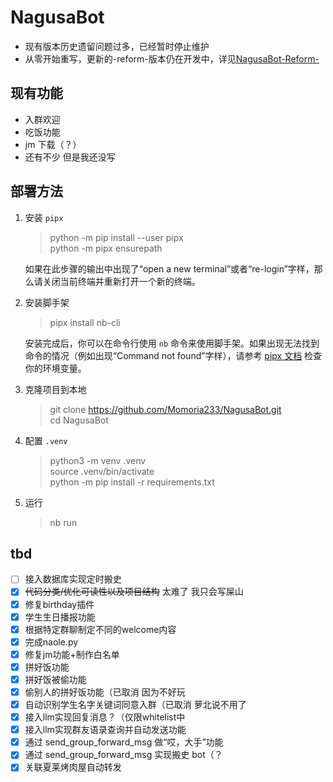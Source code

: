 # NagusaBot

-   现有版本历史遗留问题过多，已经暂时停止维护
-   从零开始重写，更新的-reform-版本仍在开发中，详见[NagusaBot-Reform-](https://github.com/Momoria233/NagusaBot-reformed)

## 现有功能

-   入群欢迎
-   吃饭功能
-   jm 下载（？）
-   还有不少 但是我还没写

## 部署方法

1. 安装 `pipx`

    > python -m pip install --user pipx  
    > python -m pipx ensurepath

    如果在此步骤的输出中出现了“open a new terminal”或者“re-login”字样，那么请关闭当前终端并重新打开一个新的终端。

2. 安装脚手架

    > pipx install nb-cli

    安装完成后，你可以在命令行使用 `nb` 命令来使用脚手架。如果出现无法找到命令的情况（例如出现“Command not found”字样），请参考 [pipx 文档](https://pypa.github.io/pipx/) 检查你的环境变量。

3. 克隆项目到本地

    > git clone https://github.com/Momoria233/NagusaBot.git  
    > cd NagusaBot

4. 配置 `.venv`

    > python3 -m venv .venv  
    > source .venv/bin/activate  
    > python -m pip install -r requirements.txt

5. 运行
    > nb run

## tbd

-   [ ] 接入数据库实现定时搬史
-   [x] ~~代码分类/优化可读性以及项目结构~~ 太难了 我只会写屎山
-   [x] 修复birthday插件
-   [x] 学生生日播报功能
-   [x] 根据特定群聊制定不同的welcome内容
-   [x] 完成naole.py
-   [x] 修复jm功能+制作白名单
-   [x] 拼好饭功能
-   [x] 拼好饭被偷功能
-   [x] 偷别人的拼好饭功能（已取消  因为不好玩
-   [x] 自动识别学生名字关键词同意入群（已取消 萝北说不用了
-   [x] 接入llm实现回复消息？（仅限whitelist中
-   [x] 接入llm实现群友语录查询并自动发送功能
-   [x] 通过 send_group_forward_msg 做“哎，大手”功能
-   [x] 通过 send_group_forward_msg 实现搬史 bot（？
-   [x] 关联夏莱烤肉屋自动转发
